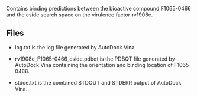 Contains binding predictions between the bioactive compound F1065-0466 and the cside search space on the virulence factor rv1908c.

## Files

- log.txt is the log file generated by AutoDock Vina.

- rv1908c_F1065-0466_cside.pdbqt is the PDBQT file generated by AutoDock Vina containing the orientation and binding location of F1065-0466.

- stdoe.txt is the combined STDOUT and STDERR output of AutoDock Vina.

